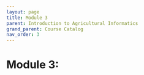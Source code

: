 ```yaml
---
layout: page
title: Module 3
parent: Introduction to Agricultural Informatics
grand_parent: Course Catalog
nav_order: 3
---
```

# Module 3: 